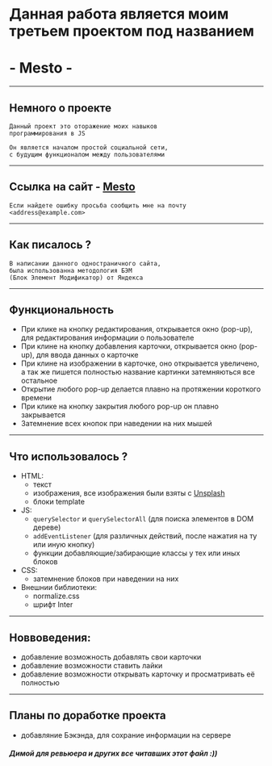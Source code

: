 # Данная работа является моим третьем проектом под названием
# - Mesto -
___
## Немного о проекте
    Данный проект это оторажение моих навыков
    программирования в JS

    Он является началом простой социальной сети,
    с будущим функционалом между пользователями
___
## Ссылка на сайт - [Mesto](https://chyvacheck.github.io/Mesto/)
    Если найдете ошибку просьба сообщить мне на почту <address@example.com>
___
## Как писалось ?
    В написании данного одностраничного сайта,
    была использованна методология БЭМ
    (Блок Элемент Модификатор) от Яндекса
___

## Функциональность
+ При клике на кнопку редактирования, открывается окно (pop-up),
      для редактирования информации о пользователе
+ При клине на кнопку добавления карточки, открывается окно (pop-up), для ввода данных о карточке
+ При клине на изображении в карточке, оно открывается увеличено, а так же пишется полностью название картинки затемняються все остальное
+ Открытие любого pop-up делается плавно на протяжении короткого времени
+ При клике на кнопку закрытия любого pop-up он плавно закрывается
+ Затемнение всех кнопок при наведении на них мышей
___

## Что использовалось ?
 + HTML:
    - текст
    - изображения, все изображения были взяты с [Unsplash](https://unsplash.com/)
    - блоки template
 + JS:
      - `querySelector` и `querySelectorAll` (для поиска элементов в DOM дереве)
      - `addEventListener` (для различных действий, после нажатия на ту или иную кнопку)
      - функции добавляющие/забирающие классы у тех или иных блоков
 + CSS:
      - затемнение блоков при наведении на них
 + Внешнии библиотеки:
      - normalize.css
      - шрифт Inter
___
## Новвоведения: 
+ добавление возможность добавлять свои карточки  
+ добавление возможности ставить лайки  
+ добавление возможности открывать карточку и просматривать её полностью  
___
## Планы по доработке проекта
  + добавляние Бэкэнда, для сохрание информации на сервере

##### Димой для ревьюера и других все читавших этот файл :))
